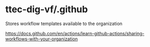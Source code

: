 # ttec-dig-vf/.github

Stores workflow templates available to the organization

https://docs.github.com/en/actions/learn-github-actions/sharing-workflows-with-your-organization